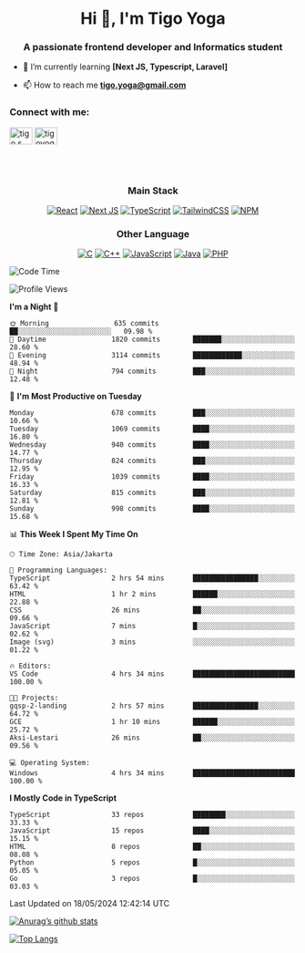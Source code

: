 <h1 align="center">Hi 👋, I'm Tigo Yoga</h1>
<h3 align="center">A passionate frontend developer and Informatics student</h3>

- 🌱 I’m currently learning **[Next JS, Typescript, Laravel]**

- 📫 How to reach me **tigo.yoga@gmail.com**

<h3 align="left">Connect with me:</h3>
<p align="left">
<a href="https://linkedin.com/in/tigo s yoga" target="blank"><img align="center" src="https://raw.githubusercontent.com/rahuldkjain/github-profile-readme-generator/master/src/images/icons/Social/linked-in-alt.svg" alt="tigo s yoga" height="30" width="40" /></a>
<a href="https://instagram.com/tigoyoga" target="blank"><img align="center" src="https://raw.githubusercontent.com/rahuldkjain/github-profile-readme-generator/master/src/images/icons/Social/instagram.svg" alt="tigoyoga" height="30" width="40" /></a>
</p>

<br/>
<br/>

<h3 align="center">Main Stack</h3>
<div align="center">
  
  <a href="">![React](https://img.shields.io/badge/react-%2320232a.svg?style=for-the-badge&logo=react&logoColor=%2361DAFB)</a>
  <a href="">![Next JS](https://img.shields.io/badge/Next-black?style=for-the-badge&logo=next.js&logoColor=white)</a>
   <a href="">![TypeScript](https://img.shields.io/badge/typescript-%23007ACC.svg?style=for-the-badge&logo=typescript&logoColor=white)</a>
  <a href="">![TailwindCSS](https://img.shields.io/badge/tailwindcss-%2338B2AC.svg?style=for-the-badge&logo=tailwind-css&logoColor=white)</a>
  <a href="">![NPM](https://img.shields.io/badge/NPM-%23000000.svg?style=for-the-badge&logo=npm&logoColor=white)</a>
</div>
<h3 align="center">Other Language</h3>
<div align="center">
  
  <a href="">![C](https://img.shields.io/badge/c-%2300599C.svg?style=for-the-badge&logo=c&logoColor=white)</a>
  <a href="">![C++](https://img.shields.io/badge/c++-%2300599C.svg?style=for-the-badge&logo=c%2B%2B&logoColor=white)</a>
  <a href="">![JavaScript](https://img.shields.io/badge/javascript-%23323330.svg?style=for-the-badge&logo=javascript&logoColor=%23F7DF1E)</a>
  <a href="">![Java](https://img.shields.io/badge/java-%23ED8B00.svg?style=for-the-badge&logo=java&logoColor=white)</a>
  <a href="">![PHP](https://img.shields.io/badge/php-%23777BB4.svg?style=for-the-badge&logo=php&logoColor=white)</a>
</div>

<!--START_SECTION:waka-->
![Code Time](http://img.shields.io/badge/Code%20Time-861%20hrs%204%20mins-blue)

![Profile Views](http://img.shields.io/badge/Profile%20Views-0-blue)

**I'm a Night 🦉** 

```text
🌞 Morning                635 commits         ██░░░░░░░░░░░░░░░░░░░░░░░   09.98 % 
🌆 Daytime                1820 commits        ███████░░░░░░░░░░░░░░░░░░   28.60 % 
🌃 Evening                3114 commits        ████████████░░░░░░░░░░░░░   48.94 % 
🌙 Night                  794 commits         ███░░░░░░░░░░░░░░░░░░░░░░   12.48 % 
```
📅 **I'm Most Productive on Tuesday** 

```text
Monday                   678 commits         ███░░░░░░░░░░░░░░░░░░░░░░   10.66 % 
Tuesday                  1069 commits        ████░░░░░░░░░░░░░░░░░░░░░   16.80 % 
Wednesday                940 commits         ████░░░░░░░░░░░░░░░░░░░░░   14.77 % 
Thursday                 824 commits         ███░░░░░░░░░░░░░░░░░░░░░░   12.95 % 
Friday                   1039 commits        ████░░░░░░░░░░░░░░░░░░░░░   16.33 % 
Saturday                 815 commits         ███░░░░░░░░░░░░░░░░░░░░░░   12.81 % 
Sunday                   998 commits         ████░░░░░░░░░░░░░░░░░░░░░   15.68 % 
```


📊 **This Week I Spent My Time On** 

```text
🕑︎ Time Zone: Asia/Jakarta

💬 Programming Languages: 
TypeScript               2 hrs 54 mins       ████████████████░░░░░░░░░   63.42 % 
HTML                     1 hr 2 mins         ██████░░░░░░░░░░░░░░░░░░░   22.88 % 
CSS                      26 mins             ██░░░░░░░░░░░░░░░░░░░░░░░   09.66 % 
JavaScript               7 mins              █░░░░░░░░░░░░░░░░░░░░░░░░   02.62 % 
Image (svg)              3 mins              ░░░░░░░░░░░░░░░░░░░░░░░░░   01.22 % 

🔥 Editors: 
VS Code                  4 hrs 34 mins       █████████████████████████   100.00 % 

🐱‍💻 Projects: 
gqsp-2-landing           2 hrs 57 mins       ████████████████░░░░░░░░░   64.72 % 
GCE                      1 hr 10 mins        ██████░░░░░░░░░░░░░░░░░░░   25.72 % 
Aksi-Lestari             26 mins             ██░░░░░░░░░░░░░░░░░░░░░░░   09.56 % 

💻 Operating System: 
Windows                  4 hrs 34 mins       █████████████████████████   100.00 % 
```

**I Mostly Code in TypeScript** 

```text
TypeScript               33 repos            ████████░░░░░░░░░░░░░░░░░   33.33 % 
JavaScript               15 repos            ████░░░░░░░░░░░░░░░░░░░░░   15.15 % 
HTML                     8 repos             ██░░░░░░░░░░░░░░░░░░░░░░░   08.08 % 
Python                   5 repos             █░░░░░░░░░░░░░░░░░░░░░░░░   05.05 % 
Go                       3 repos             █░░░░░░░░░░░░░░░░░░░░░░░░   03.03 % 
```




 Last Updated on 18/05/2024 12:42:14 UTC
<!--END_SECTION:waka-->

[![Anurag’s github stats](https://github-readme-stats.vercel.app/api?username=tigoyoga)](https://github.com/tigoyoga)

[![Top Langs](https://github-readme-stats.vercel.app/api/top-langs/?username=tigoyoga&layout=compact)](https://github.com/tigoyoga)
